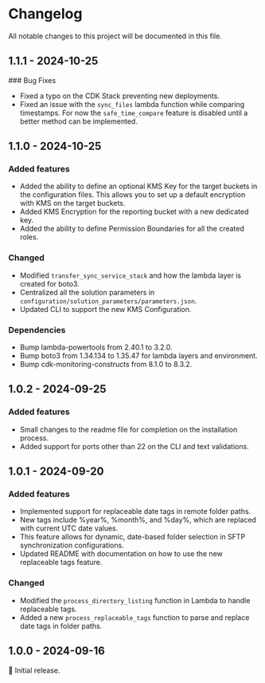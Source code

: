 # Changelog

All notable changes to this project will be documented in this file.

## 1.1.1 - 2024-10-25
### Bug Fixes
- Fixed a typo on the CDK Stack preventing new deployments.
- Fixed an issue with the `sync_files` lambda function while comparing timestamps. For now the `safe_time_compare` feature is disabled until a better method can be implemented.

## 1.1.0 - 2024-10-25
### Added features
- Added the ability to define an optional KMS Key for the target buckets in the configuration files. This allows you to set up a default encryption with KMS on the target buckets.
- Added KMS Encryption for the reporting bucket with a new dedicated key.
- Added the ability to define Permission Boundaries for all the created roles.

### Changed
- Modified `transfer_sync_service_stack` and how the lambda layer is created for boto3.
- Centralized all the solution parameters in `configuration/solution_parameters/parameters.json`.
- Updated CLI to support the new KMS Configuration.

### Dependencies
- Bump lambda-powertools from 2.40.1 to 3.2.0.
- Bump boto3 from 1.34.134 to 1.35.47 for lambda layers and environment.
- Bump cdk-monitoring-constructs from 8.1.0 to 8.3.2.

## 1.0.2 - 2024-09-25

### Added features
- Small changes to the readme file for completion on the installation process.
- Added support for ports other than 22 on the CLI and text validations.

## 1.0.1 - 2024-09-20

### Added features
- Implemented support for replaceable date tags in remote folder paths.
- New tags include %year%, %month%, and %day%, which are replaced with current UTC date values.
- This feature allows for dynamic, date-based folder selection in SFTP synchronization configurations.
- Updated README with documentation on how to use the new replaceable tags feature.

### Changed
- Modified the `process_directory_listing` function in Lambda to handle replaceable tags.
- Added a new `process_replaceable_tags` function to parse and replace date tags in folder paths.

## 1.0.0 - 2024-09-16

:seedling: Initial release.